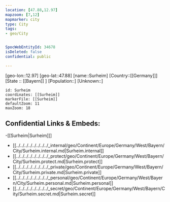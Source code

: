 ```yaml
---
location: [47.88,12.97]
mapzoom: [7,12] 
mapmarker: city 
type: City
tags:
- geo/City


SpocWebEntityId: 34678
isDeleted: false
confidential: public

---
```

[geo-lon::12.97]
[geo-lat::47.88]
[name::Surheim]
[Country::[[Germany]]]
[State :: [[Bayern]] ]
[Population::]
[Unknown::]


```leaflet
id: Surheim
coordinates: [[Surheim]]
markerFile: [[Surheim]]
defaultZoom: 11 
maxZoom: 18
```


## Confidential Links & Embeds: 
-[[Surheim|Surheim]]] 
- [[../../../../../../../../_internal/geo/Continent/Europe/Germany/West/Bayern/City/Surheim.internal.md|Surheim.internal]] 
- [[../../../../../../../../_protect/geo/Continent/Europe/Germany/West/Bayern/City/Surheim.protect.md|Surheim.protect]] 
- [[../../../../../../../../_private/geo/Continent/Europe/Germany/West/Bayern/City/Surheim.private.md|Surheim.private]] 
- [[../../../../../../../../_personal/geo/Continent/Europe/Germany/West/Bayern/City/Surheim.personal.md|Surheim.personal]] 
- [[../../../../../../../../_secret/geo/Continent/Europe/Germany/West/Bayern/City/Surheim.secret.md|Surheim.secret]] 
